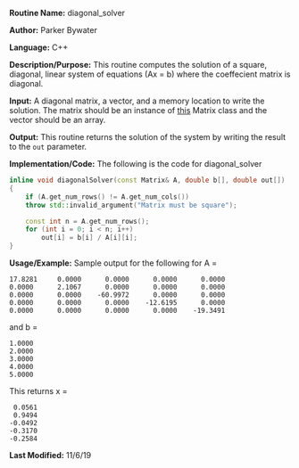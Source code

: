 **Routine Name:** diagonal_solver 

**Author:** Parker Bywater

**Language:** C++

**Description/Purpose:** This routine computes the solution of a square, diagonal, 
linear system of equations (Ax = b) where the coeffecient matrix is diagonal.  

**Input:** A diagonal matrix, a vector, and a memory location to write the solution. The matrix 
should be an instance of [this](../src/Matrix.cpp) Matrix class
and the vector should be an array. 
 
**Output:** This routine returns the solution of the system by writing the result to the `out` 
parameter.

**Implementation/Code:** The following is the code for diagonal_solver
```C++ 
inline void diagonalSolver(const Matrix& A, double b[], double out[]) 
{
    if (A.get_num_rows() != A.get_num_cols()) 
	throw std::invalid_argument("Matrix must be square"); 

    const int n = A.get_num_rows(); 
    for (int i = 0; i < n; i++)
        out[i] = b[i] / A[i][i];
}
```

**Usage/Example:** Sample output for the following for A = 
    
    17.8281	    0.0000	    0.0000	    0.0000	    0.0000	
    0.0000	    2.1067	    0.0000	    0.0000	    0.0000	
    0.0000	    0.0000	  -60.9972	    0.0000	    0.0000	
    0.0000	    0.0000	    0.0000	  -12.6195	    0.0000	
    0.0000	    0.0000	    0.0000	    0.0000	  -19.3491	  

and b = 
    
    1.0000
    2.0000
    3.0000
    4.0000
    5.0000

This returns x = 

     0.0561
     0.9494
    -0.0492
    -0.3170
    -0.2584 

**Last Modified:** 11/6/19
